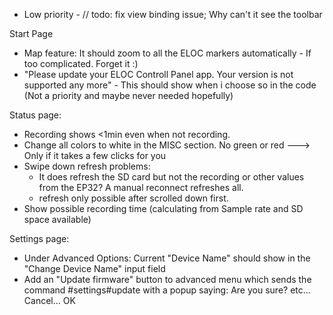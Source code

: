  - Low priority - // todo: fix view binding issue; Why can't it see the toolbar

Start Page
- Map feature: It should zoom to all the ELOC markers automatically - If too complicated. Forget it :)
- "Please update your ELOC Controll Panel app. Your version is not supported any more" - This should show when i choose so in the code (Not a priority and maybe never needed hopefully)

Status page:
- Recording shows <1min even when not recording.
- Change all colors to white in the MISC section. No green or red ---> Only if it takes a few clicks for you
- Swipe down refresh problems:
	- It does refresh the SD card but not the recording or other values from the EP32? A manual reconnect refreshes all.
	- refresh only possible after scrolled down first.
- Show possible recording time (calculating from Sample rate and SD space available)

Settings page:
- Under Advanced Options: Current "Device Name" should show in the "Change Device Name" input field
- Add an "Update firmware" button to advanced menu which sends the command #settings#update with a popup saying: Are you sure? etc... Cancel... OK